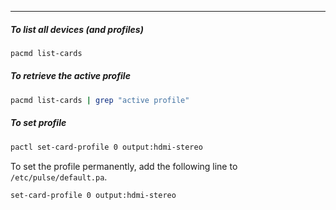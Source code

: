 
____
##### To list all devices (and profiles)

```sh
pacmd list-cards
```

##### To retrieve the active profile

```sh
pacmd list-cards | grep "active profile"
```

##### To set profile

```sh
pactl set-card-profile 0 output:hdmi-stereo
```

To set the profile permanently, add the following line to
`/etc/pulse/default.pa`.

```sh
set-card-profile 0 output:hdmi-stereo
```
